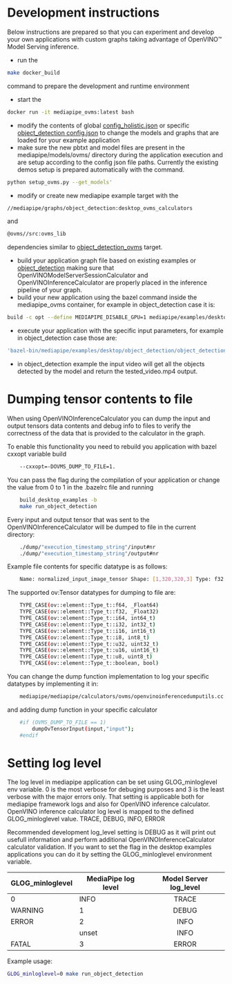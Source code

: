 # Development instructions
Below instructions are prepared so that you can experiment and develop your own applications with custom graphs taking advantage of OpenVINO&trade; Model Serving inference.

- run the 
```bash
make docker_build
```
 command to prepare the development and runtime environment
- start the 
```bash
docker run -it mediapipe_ovms:latest bash
```

- modify the contents of global [config_holistic.json](../mediapipe/models/ovms/config_holistic.json) or specific [object_detection config.json](../mediapipe/calculators/ovms/config.json) to change the models and graphs that are loaded for your example application
- make sure the new pbtxt and model files are present in the mediapipe/models/ovms/ directory during the application execution and are setup according to the config json file paths. Currently the existing demos setup is prepared automatically with the  command.
```bash
python setup_ovms.py --get_models'
```

- modify or create new mediapipe example target with the 
```bash
//mediapipe/graphs/object_detection:desktop_ovms_calculators
```
 and 
 ```bash
 @ovms//src:ovms_lib 
 ```
dependencies similar to [object_detection_ovms](mediapipe/examples/desktop/object_detection/BUILD) target.
- build your application graph file based on existing examples or [object_detection](mediapipe/graphs/object_detection/object_detection_desktop_ovms1_graph.pbtxt) making sure that OpenVINOModelServerSessionCalculator and OpenVINOInferenceCalculator are properly placed in the inference pipeline of your graph.
- build your new application using the bazel command inside the mediapipe_ovms container, for example in object_detection case it is:
```bash
build -c opt --define MEDIAPIPE_DISABLE_GPU=1 mediapipe/examples/desktop/object_detection:object_detection_openvino'
```
- execute your application with the specific input parameters, for example in object_detection case those are:
```bash
'bazel-bin/mediapipe/examples/desktop/object_detection/object_detection_openvino --calculator_graph_config_file mediapipe/graphs/object_detection/object_detection_desktop_openvino_graph.pbtxt --input_side_packets "input_video_path=/mediapipe/mediapipe/examples/desktop/object_detection/test_video.mp4,output_video_path=/mediapipe/tested_video.mp4"'
```
- in object_detection example the input video will get all the objects detected by the model and return the tested_video.mp4 output.

# Dumping tensor contents to file

When using OpenVINOInferenceCalculator you can dump the input and output tensors data contents and debug info to files to verify the correctness of the data that is provided to the calculator in the graph.

To enable this functionality you need to rebuild you application with bazel cxxopt variable build 
```bash
    --cxxopt=-DOVMS_DUMP_TO_FILE=1.
```

You can pass the flag during the compilation of your application or change the value from 0 to 1 in the .bazelrc file and running 
```bash
    build_desktop_examples -b
    make run_object_detection
```

Every input and output tensor that was sent to the OpenVINOInferenceCalculator will be dumped to file in the current directory:
```bash
    ./dump/"execution_timestamp_string"/input#nr
    ./dump/"execution_timestamp_string"/output#nr
```

Example file contents for specific datatype is as follows:
```bash
    Name: normalized_input_image_tensor Shape: [1,320,320,3] Type: f32 Byte size: 1228800 Size: 307200 tensor: [ 0.403922 0.364706 0.286275 0.396078 0.356863 0.278431 0.396078 0.356863 0.278431 0.396078 0.356863 0.278431 0.396078 0.356863 0.278431 0.396078 0.356863 0.278431 0.3960 ... ]
```

The supported ov:Tensor datatypes for dumping to file are:
```bash
    TYPE_CASE(ov::element::Type_t::f64, _Float64)
    TYPE_CASE(ov::element::Type_t::f32, _Float32)
    TYPE_CASE(ov::element::Type_t::i64, int64_t)
    TYPE_CASE(ov::element::Type_t::i32, int32_t)
    TYPE_CASE(ov::element::Type_t::i16, int16_t)
    TYPE_CASE(ov::element::Type_t::i8, int8_t)
    TYPE_CASE(ov::element::Type_t::u32, uint32_t)
    TYPE_CASE(ov::element::Type_t::u16, uint16_t)
    TYPE_CASE(ov::element::Type_t::u8, uint8_t)
    TYPE_CASE(ov::element::Type_t::boolean, bool)
```

You can change the dump function implementation to log your specific datatypes by implementing it in:
```bash
    mediapipe/mediapipe/calculators/ovms/openvinoinferencedumputils.cc
```

and adding dump function in your specific calculator
```bash
    #if (OVMS_DUMP_TO_FILE == 1)
        dumpOvTensorInput(input,"input");
    #endif
```      
# Setting log level

The log level in mediapipe application can be set using GLOG_minloglevel env variable. 0 is the most verbose for debuging purposes and 3 is the least verbose with the major errors only.
That setting is applicable both for mediapipe framework logs and also for OpenVINO inference calculator.
OpenVINO inference calculator log level is mapped to the defined GLOG_minloglevel value.
    TRACE, DEBUG, INFO, ERROR

Recommended development log_level setting is DEBUG as it will print out usefull information and perform additional OpenVINOInferenceCalculator calculator validation.
If you want to set the flag in the desktop examples applications you can do it by setting the GLOG_minloglevel environment variable.

| GLOG_minloglevel |      MediaPipe log level      | Model Server log_level |
:------------------|------------------| :--------------------: |
|      0        |        INFO         |          TRACE         |
|      WARNING     |        1         |          DEBUG         |
|      ERROR       |        2         |          INFO          |
|                  |      unset       |          INFO          |
|      FATAL       |        3         |          ERROR         |


Example usage:
```bash
GLOG_minloglevel=0 make run_object_detection
```
